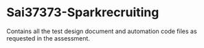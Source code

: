# Sai37373-Sparkrecruiting
Contains all the test design document and automation code files as requested in the assessment.
